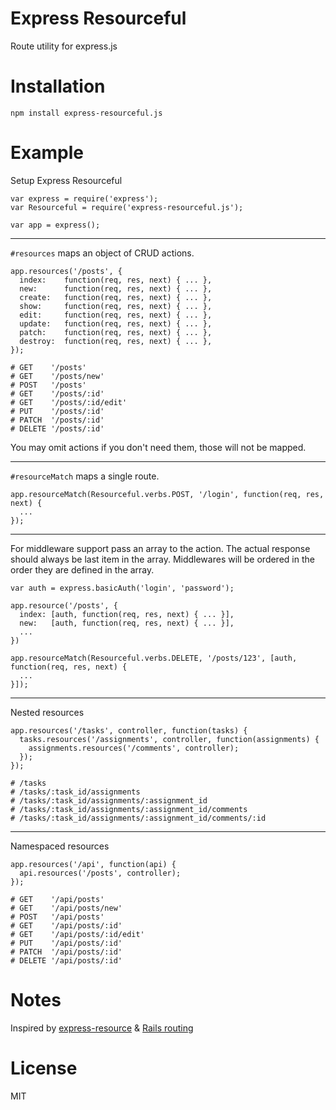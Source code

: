 # Express Resourceful

Route utility for express.js

# Installation

    npm install express-resourceful.js

# Example

Setup Express Resourceful

    var express = require('express');
    var Resourceful = require('express-resourceful.js');

    var app = express();

---

`#resources` maps an object of CRUD actions.

    app.resources('/posts', {
      index:    function(req, res, next) { ... },
      new:      function(req, res, next) { ... },
      create:   function(req, res, next) { ... },
      show:     function(req, res, next) { ... },
      edit:     function(req, res, next) { ... },
      update:   function(req, res, next) { ... },
      patch:    function(req, res, next) { ... },
      destroy:  function(req, res, next) { ... },
    });

    # GET    '/posts'
    # GET    '/posts/new'
    # POST   '/posts'
    # GET    '/posts/:id'
    # GET    '/posts/:id/edit'
    # PUT    '/posts/:id'
    # PATCH  '/posts/:id'
    # DELETE '/posts/:id'

You may omit actions if you don't need them, those will not be mapped.

---

`#resourceMatch` maps a single route.

    app.resourceMatch(Resourceful.verbs.POST, '/login', function(req, res, next) {
      ...
    });

---

For middleware support pass an array to the action. The actual response should always be last item in the array. Middlewares will be ordered in the order they are defined in the array.

    var auth = express.basicAuth('login', 'password');

    app.resource('/posts', {
      index: [auth, function(req, res, next) { ... }],
      new:   [auth, function(req, res, next) { ... }],
      ...
    })

    app.resourceMatch(Resourceful.verbs.DELETE, '/posts/123', [auth, function(req, res, next) {
      ...
    }]);

---

Nested resources

    app.resources('/tasks', controller, function(tasks) {
      tasks.resources('/assignments', controller, function(assignments) {
        assignments.resources('/comments', controller);
      });
    });

    # /tasks
    # /tasks/:task_id/assignments
    # /tasks/:task_id/assignments/:assignment_id
    # /tasks/:task_id/assignments/:assignment_id/comments
    # /tasks/:task_id/assignments/:assignment_id/comments/:id


---

Namespaced resources

    app.resources('/api', function(api) {
      api.resources('/posts', controller);
    });

    # GET    '/api/posts'
    # GET    '/api/posts/new'
    # POST   '/api/posts'
    # GET    '/api/posts/:id'
    # GET    '/api/posts/:id/edit'
    # PUT    '/api/posts/:id'
    # PATCH  '/api/posts/:id'
    # DELETE '/api/posts/:id'




# Notes

Inspired by [express-resource](https://github.com/visionmedia/express-resource) & [Rails routing](http://api.rubyonrails.org/classes/ActionDispatch/Routing.html)

# License

MIT
